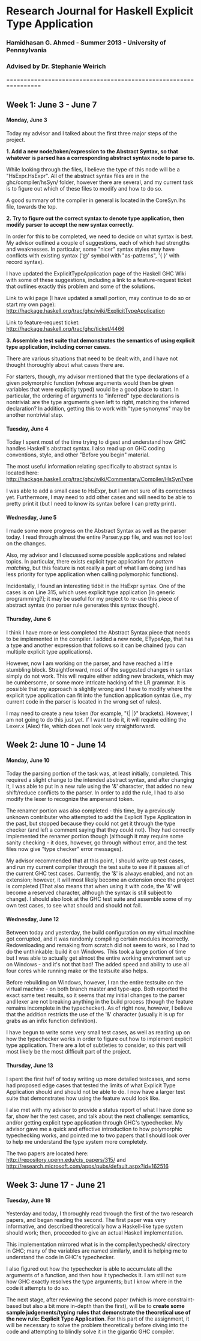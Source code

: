 # Research Journal for Haskell Explicit Type Application

### Hamidhasan G. Ahmed - Summer 2013 - University of Pennsylvania
### Advised by Dr. Stephanie Weirich
================================================================


## Week 1: June 3 - June 7

#### Monday, June 3

Today my advisor and I talked about the first three major steps of the project.

**1. Add a new node/token/expression to the Abstract Syntax, so that whatever is parsed has a corresponding abstract syntax node to parse to.**

While looking through the files, I believe the type of this node will be a
"HsExpr.HsExpr". All of the abstract syntax files are in the ghc/compiler/hsSyn/
folder, however there are several, and my current task is to figure out which of
these files to modify and how to do so.

A good summary of the compiler in general is located in the CoreSyn.lhs file, 
towards the top. 

**2. Try to figure out the correct syntax to denote type application, then modify parser to accept the new syntax correctly.**

In order for this to be completed, we need to decide on what syntax is best. My
advisor outlined a couple of suggestions, each of which had strengths and 
weaknesses. In particular, some "nicer" syntax styles may have conflicts with
existing syntax ('@' symbol with "as-patterns", '{ }' with record syntax).

I have updated the ExplicitTypeApplication page of the Haskell GHC Wiki with some
of these suggestions, including a link to a feature-request ticket that outlines
exactly this problem and some of the solutions.

Link to wiki page (I have updated a small portion, may continue to do so or start
my own page): http://hackage.haskell.org/trac/ghc/wiki/ExplicitTypeApplication

Link to feature-request ticket: http://hackage.haskell.org/trac/ghc/ticket/4466

**3. Assemble a test suite that demonstrates the semantics of using explicit type application, including corner cases.**

There are various situations that need to be dealt with, and I have not thought 
thoroughly about what cases there are.

For starters, though, my advisor mentioned that the type declarations of a given
polymorphic function (whose arguments would then be given variables that were 
explicitly typed) would be a good place to start. In particular, the ordering of
arguments to "inferred" type declarations is nontrivial: are the type arguments
given left to right, matching the inferred declaration? In addition, getting this
to work with "type synonyms" may be another nontrivial step.

#### Tuesday, June 4

Today I spent most of the time trying to digest and understand how GHC handles Haskell's abstract syntax.
I also read up on GHC coding conventions, style, and other "Before you begin" material.

The most useful information relating specifically to abstract syntax is located here:
http://hackage.haskell.org/trac/ghc/wiki/Commentary/Compiler/HsSynType

I was able to add a small case to HsExpr, but I am not sure of its correctness yet. Furthermore, I may 
need to add other cases and will need to be able to pretty print it (but I need to know its syntax before
I can pretty print). 

#### Wednesday, June 5

I made some more progress on the Abstract Syntax as well as the parser today. I read through almost the entire
Parser.y.pp file, and was not too lost on the changes.

Also, my advisor and I discussed some possible applications and related topics. In particular,
there exists explicit type application for *pattern matching*, but this feature is not really
a part of what I am doing (and has less priority for type application when calling polymorphic functions).

Incidentally, I found an interesting tidbit in the HsExpr syntax. One of the cases is on Line 315, which 
uses explicit type application [in generic programming?]; it may be useful for my project to re-use this
piece of abstract syntax (no parser rule generates this syntax though).


#### Thursday, June 6

I think I have more or less completed the Abstract Syntax piece that needs to be
implemented in the compiler. I added a new node, ETypeApp, that has a type and
another expression that follows so it can be chained (you can multiple explicit
type applications).

However, now I am working on the parser, and have reached a little stumbling 
block. Straightforward, most of the suggested changes in syntax simply do not
work. This will require either adding new brackets, which may be cumbersome,
or some more intricate hacking of the LR grammar. It is possible that my approach
is slightly wrong and I have to modify where the explicit type application can 
fit into the function application syntax (i.e., my current code in the parser is
located in the wrong set of rules).

I may need to create a new token (for example, "{| |}" brackets). However, I am 
not going to do this just yet. If I want to do it, it will require editing the 
Lexer.x (Alex) file, which does not look very straightforward.

## Week 2: June 10 - June 14

#### Monday, June 10
Today the parsing portion of the task was, at least initially, completed. This required a slight change to the
intended abstract syntax, and after changing it, I was able to put in a new rule using the '&' character, that
added no new shift/reduce conflicts to the parser. In order to add the rule, I had to also modify the lexer to
recognize the ampersand token.

The renamer portion was also completed - this time, by a previously unknown contributer who attempted to add the
Explicit Type Application in the past, but stopped because they could not get it through the type checker (and left
a comment saying that they could not). They had correctly implemented the renamer portion though (although it may
require some sanity checking - it does, however, go through without error, and the test files now give "type checker"
error messages).

My advisor recommended that at this point, I should write up test cases, and run my current compiler through the test
suite to see if it passes all of the current GHC test cases. Currently, the '&' is always enabled, and not an
extension; however, it will most likely become an extension once the project is completed (That also means that
when using it with code, the '&' will become a reserved character, although the syntax is still subject to change).
I should also look at the GHC test suite and assemble some of my own test cases, to see what should and should not
fail.

#### Wednesday, June 12

Between today and yesterday, the build configuration on my virtual machine got corrupted, and it was 
randomly compiling certain modules incorrectly. Redownloading and remaking from scratch did not seem
to work, so I had to do the unthinkable: build it on Windows. This took a large portion of time but
I was able to actually get almost the entire working environment set up on Windows - and it's not
that bad! The added speed and ability to use all four cores while running make or the testsuite also
helps.

Before rebuilding on Windows, however, I ran the entire testsuite on the virtual machine - on both
branch master and type-app. Both reported the exact same test results, so it seems that my initial
changes to the parser and lexer are not breaking anything in the build process (though the feature
remains incomplete in the typechecker). As of right now, however, I believe that the addition 
restricts the use of the '&' character (usually it is up for grabs as an infix function definition).

I have begun to write some very small test cases, as well as reading up on how the typechecker works
in order to figure out how to implement explicit type application. There are a lot of subtleties to
consider, so this part will most likely be the most difficult part of the project.

#### Thursday, June 13

I spent the first half of today writing up more detailed testcases, and some had proposed edge cases that
tested the limits of what Explicit Type Application should and should not be able to do. I now have a
larger test suite that demonstrates how using the feature would look like.

I also met with my advisor to provide a status report of what I have done so far, show her the test cases,
and talk about the next challenge: semantics, and/or getting explicit type application through GHC's
typechecker. My advisor gave me a quick and effective introduction to how polymorphic typechecking works,
and pointed me to two papers that I should look over to help me understand the type system more completely.

The two papers are located here: http://repository.upenn.edu/cis_papers/315/ 
and http://research.microsoft.com/apps/pubs/default.aspx?id=162516
## Week 3: June 17 - June 21

#### Tuesday, June 18
Yesterday and today, I thoroughly read through the first of the two research papers, and began 
reading the second. The first paper was very informative, and described theoretically how a 
Haskell-like type system should work; then, proceeded to give an actual Haskell implementation.

This implementation mirrored what is in the compiler/typecheck/ directory in GHC; many of the
variables are named similarly, and it is helping me to understand the code in GHC's typechecker.

I also figured out how the typechecker is able to accumulate all the arguments of a function, 
and then how it typechecks it. I am still not sure how GHC exactly resolves the type arguments;
but I know where in the code it attempts to do so. 

The next stage, after reviewing the second paper (which is more constraint-based but also a bit
more in-depth than the first), will be to **create some sample judgements/typing rules that**
**demonstrate the theoretical use of the new rule: Explicit Type Application**. For this part of
the assignment, it will be necessary to solve the problem theoretically before diving into the code
and attempting to blindly solve it in the gigantic GHC compiler.

